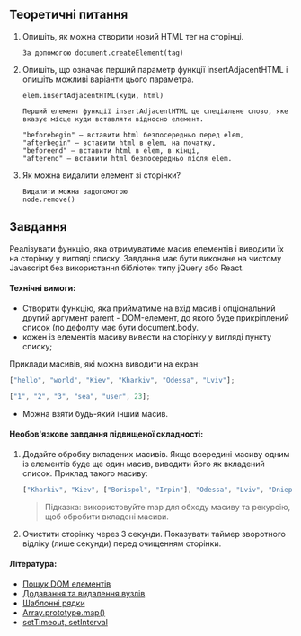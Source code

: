 ## Теоретичні питання

1. Опишіть, як можна створити новий HTML тег на сторінці.
   ```
   За допомогою document.createElement(tag)
   ```
2. Опишіть, що означає перший параметр функції insertAdjacentHTML і опишіть можливі варіанти цього параметра.
   ```
   elem.insertAdjacentHTML(куди, html)

   Перший елемент функції insertAdjacentHTML це спеціальне слово, яке вказує місце куди вставляти відносно елемент.

   "beforebegin" – вставити html безпосередньо перед elem,
   "afterbegin" – вставити html в elem, на початку,
   "beforeend" – вставити html в elem, в кінці,
   "afterend" – вставити html безпосередньо після elem.
   ```

3. Як можна видалити елемент зі сторінки?

   ```
   Видалити можна задопомогою 
   node.remove()
   ```

## Завдання

Реалізувати функцію, яка отримуватиме масив елементів і виводити їх на сторінку у вигляді списку. Завдання має бути виконане на чистому Javascript без використання бібліотек типу jQuery або React.

#### Технічні вимоги:

- Створити функцію, яка прийматиме на вхід масив і опціональний другий аргумент parent - DOM-елемент, до якого буде прикріплений список (по дефолту має бути document.body.
- кожен із елементів масиву вивести на сторінку у вигляді пункту списку;

Приклади масивів, які можна виводити на екран:

```javascript
["hello", "world", "Kiev", "Kharkiv", "Odessa", "Lviv"];
```

```javascript
["1", "2", "3", "sea", "user", 23];
```

- Можна взяти будь-який інший масив.

#### Необов'язкове завдання підвищеної складності:

1. Додайте обробку вкладених масивів. Якщо всередині масиву одним із елементів буде ще один масив, виводити його як вкладений список.
   Приклад такого масиву:

   ```javascript
   ["Kharkiv", "Kiev", ["Borispol", "Irpin"], "Odessa", "Lviv", "Dnieper"];
   ```

   > Підказка: використовуйте map для обходу масиву та рекурсію, щоб обробити вкладені масиви.

2. Очистити сторінку через 3 секунди. Показувати таймер зворотного відліку (лише секунди) перед очищенням сторінки.

#### Література:

- [Пошук DOM елементів](https://uk.javascript.info/searching-elements-dom)
- [Додавання та видалення вузлів](https://uk.javascript.info/modifying-document)
- [Шаблонні рядки](http://learn.javascript.ru/es-string)
- [Array.prototype.map()](https://developer.mozilla.org/ru/docs/Web/JavaScript/Reference/Global_Objects/Array/map)
- [setTimeout, setInterval](https://learn.javascript.ru/settimeout-setinterval)
